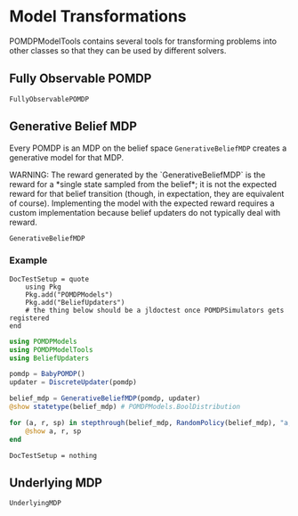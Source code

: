 # Model Transformations

POMDPModelTools contains several tools for transforming problems into other classes so that they can be used by different solvers.

## Fully Observable POMDP

```@docs
FullyObservablePOMDP
```

## Generative Belief MDP

Every POMDP is an MDP on the belief space `GenerativeBeliefMDP` creates a generative model for that MDP.

<aside class="warning">
WARNING: The reward generated by the `GenerativeBeliefMDP` is the reward for a *single state sampled from the belief*; it is not the expected reward for that belief transition (though, in expectation, they are equivalent of course). Implementing the model with the expected reward requires a custom implementation because belief updaters do not typically deal with reward.
</aside>

```@docs
GenerativeBeliefMDP
```

### Example

```@meta
DocTestSetup = quote
    using Pkg
    Pkg.add("POMDPModels")
    Pkg.add("BeliefUpdaters")
    # the thing below should be a jldoctest once POMDPSimulators gets registered
end
```

```julia
using POMDPModels
using POMDPModelTools
using BeliefUpdaters

pomdp = BabyPOMDP()
updater = DiscreteUpdater(pomdp)

belief_mdp = GenerativeBeliefMDP(pomdp, updater)
@show statetype(belief_mdp) # POMDPModels.BoolDistribution

for (a, r, sp) in stepthrough(belief_mdp, RandomPolicy(belief_mdp), "a,r,sp", max_steps=5)
    @show a, r, sp
end
```

```@meta
DocTestSetup = nothing
```

## Underlying MDP

```@docs
UnderlyingMDP
```
